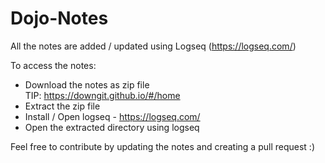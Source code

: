 # Dojo-Notes

All the notes are added / updated using Logseq (https://logseq.com/)


To access the notes:
  - Download the notes as zip file \
    TIP: https://downgit.github.io/#/home
  - Extract the zip file
  - Install / Open logseq - https://logseq.com/
  - Open the extracted directory using logseq


Feel free to contribute by updating the notes and creating a pull request :)
